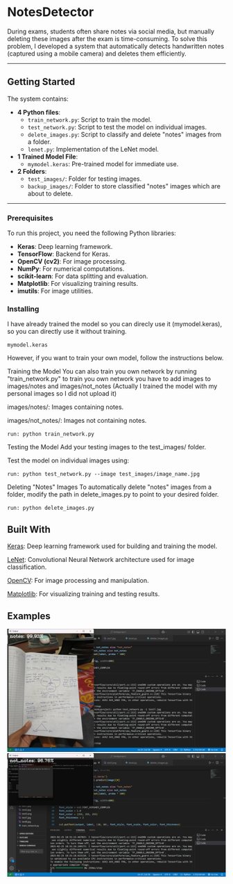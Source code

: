 # NotesDetector
During exams, students often share notes via social media, but manually deleting these images after the exam is time-consuming. To solve this problem, I developed a system that automatically detects handwritten notes (captured using a mobile camera) and deletes them efficiently.

---

## Getting Started
The system contains:
- **4 Python files**:
  - `train_network.py`: Script to train the model.
  - `test_network.py`: Script to test the model on individual images.
  - `delete_images.py`: Script to classify and delete "notes" images from a folder.
  - `lenet.py`: Implementation of the LeNet model.
- **1 Trained Model File**:
  - `mymodel.keras`: Pre-trained model for immediate use.
- **2 Folders**:
  - `test_images/`: Folder for testing images.
  - `backup_images/`: Folder to store classified "notes" images which are about to delete.

---

### Prerequisites
To run this project, you need the following Python libraries:
- **Keras**: Deep learning framework.
- **TensorFlow**: Backend for Keras.
- **OpenCV (cv2)**: For image processing.
- **NumPy**: For numerical computations.
- **scikit-learn**: For data splitting and evaluation.
- **Matplotlib**: For visualizing training results.
- **imutils**: For image utilities.


### Installing
I have already trained the model so you can direcly use it (mymodel.keras), so you can directly use it without training.
```
mymodel.keras
```
However, if you want to train your own model, follow the instructions below.

Training the Model
You can also train you own network by running "train_network.py" to train you own network you have to add images to images/notes and images/not_notes (Actually I trained the model with my personal images so I did not upload it)

images/notes/: Images containing notes.

images/not_notes/: Images not containing notes.

```
run: python train_network.py
```

Testing the Model
Add your testing images to the test_images/ folder.

Test the model on individual images using:
```
run: python test_network.py --image test_images/image_name.jpg
```

Deleting "Notes" Images
To automatically delete "notes" images from a folder, modify the path in delete_images.py to point to your desired folder.

```
run: python delete_images.py
```

## Built With
[Keras](https://keras.io/): Deep learning framework used for building and training the model.

[LeNet](http://yann.lecun.com/exdb/publis/pdf/lecun-01a.pdf/): Convolutional Neural Network architecture used for image classification.

[OpenCV](https://docs.opencv.org/4.x/index.html): For image processing and manipulation.

[Matplotlib](https://matplotlib.org/stable/index.html): For visualizing training and testing results.

## Examples
<img src="https://github.com/VVenkatesh215/NotesDetector/blob/master/testresult1.png">
<img src="https://github.com/VVenkatesh215/NotesDetector/blob/master/testresult2.png">


